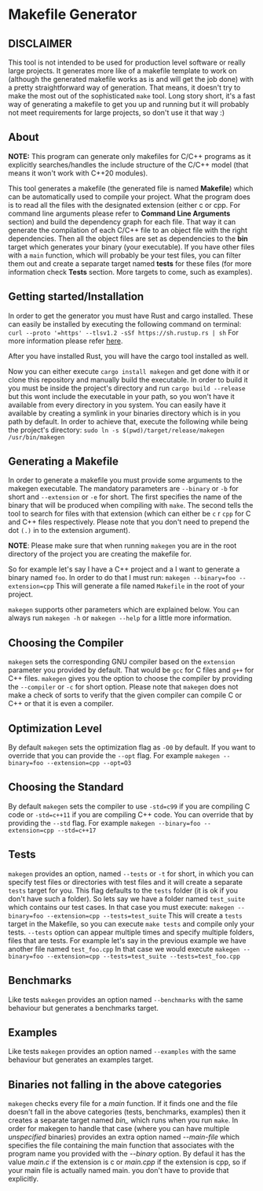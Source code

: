 # Makefile Generator

## DISCLAIMER

This tool is not intended to be used for production level software or really large projects. It generates more like of a makefile template to work on (although the generated makefile works as is and will get the job done) with a pretty straightforward way of generation. That means, it doesn't try to make the most out of the sophisticated `make` tool. Long story short, it's a fast way of generating a makefile to get you up and running but it will probably not meet requirements for large projects, so don't use it that way :)

## About

**NOTE:** This program can generate only makefiles for C/C++ programs as it explicitly searches/handles the include structure of the C/C++ model (that means it won't work with C++20 modules).

This tool generates a makefile (the generated file is named **Makefile**) which can be automatically used to compile your project. What the program does is to read all the files with the designated extension (either c or cpp. For command line arguments please refer to **Command Line Arguments** section) and build the dependency graph for each file. That way it can generate the compilation of each C/C++ file to an object file with the right dependencies. Then all the object files are set as dependencies to the **bin** target which generates your binary (your executable). If you have other files with a `main` function, which will probably be your test files, you can filter them out and create a separate target named **tests** for these files (for more information check **Tests** section. More targets to come, such as examples).

## Getting started/Installation

In order to get the generator you must have Rust and cargo installed. These can easily be installed by executing the following command on terminal: `curl --proto '=https' --tlsv1.2 -sSf https://sh.rustup.rs | sh`
For more information please refer [here](https://www.rust-lang.org/tools/install).

After you have installed Rust, you will have the cargo tool installed as well.

Now you can either execute `cargo install makegen` and get done with it or clone this repository and manually build the executable. In order to build it you must be inside the project's directory and run `cargo build --release` but this wont include the executable in your path, so you won't have it available from every directory in you system. You can easily have it available by creating a symlink in your binaries directory which is in you path by default. In order to achieve that, execute the following while being the project's directory:
`sudo ln -s $(pwd)/target/release/makegen /usr/bin/makegen`

## Generating a Makefile

In order to generate a makefile you must provide some arguments to the makegen executable. The mandatory parameters are `--binary` or `-b` for short and `--extension` or `-e` for short.
The first specifies the name of the binary that will be produced when compiling with `make`.
The second tells the tool to search for files with that extension (which can either be `c` r `cpp` for C and C++ files respectively. Please note that you don't need to prepend the dot `(.)` in to the extension argument).

**NOTE**: Please make sure that when running `makegen` you are in the root directory of the project you are creating the makefile for. 

So for example let's say I have a C++ project and a I want to generate a binary named `foo`.
In order to do that I must run: `makegen --binary=foo --extension=cpp`
This will generate a file named `Makefile` in the root of your project.

`makegen` supports other parameters which are explained below.
You can always run `makegen -h` or `makegen --help`  for a little more information.

## Choosing the Compiler

`makegen` sets the corresponding GNU compiler based on the `extension` parameter you provided by default.
That would be `gcc` for C files and `g++` for C++ files.
`makegen` gives you the option to choose the compiler by providing the `--compiler` or `-c` for short option.
Please note that `makegen` does not make a check of sorts to verify that the given compiler can compile C or C++ or that it is even a compiler.

## Optimization Level

By default `makegen` sets the optimization flag as `-O0` by default. If you want to override that you can provide the `--opt` flag. For example `makegen --binary=foo --extension=cpp --opt=O3`

## Choosing the Standard

By default `makegen` sets the compiler to use `-std=c99` if you are compiling C code or `-std=c++11` if you are compiling C++ code. You can override that by providing the `--std` flag.
For example `makegen --binary=foo --extension=cpp --std=c++17`

## Tests

`makegen` provides an option, named `--tests` or `-t` for short, in which you can specify test files or directories with test files and it will create a separate `tests` target for you. This flag defaults to the `tests` folder (it is ok if you don't have such a folder). So lets say we have a folder named `test_suite` which contains our test cases. In that case you must execute: `makegen --binary=foo --extension=cpp --tests=test_suite`
This will create a `tests` target in the Makefile, so you can execute `make tests` and compile only your tests.
`--tests` option can appear multiple times and specify multiple folders, files that are tests.
For example let's say in the previous example we have another file named `test_foo.cpp`
In that case we would execute `makegen --binary=foo --extension=cpp --tests=test_suite --tests=test_foo.cpp`

## Benchmarks

Like tests `makegen` provides an option named `--benchmarks` with the same behaviour but generates a benchmarks target.

## Examples

Like tests `makegen` provides an option named `--examples` with the same behaviour but generates an examples target.

## Binaries not falling in the above categories

`makegen` checks every file for a *main* function. If it finds one and the file doesn't fall in the above categories (tests, benchmarks, examples)
then it creates a separate target named *bin_<filename>* which runs when you run `make`.
In order for makegen to handle that case (where you can have multiple _unspecified_ binaries) provides an extra option
named *--main-file* which specifies the file containing the main function that associates with the program name you
provided with the *--binary* option. By defaul it has the value *main.c* if the extension is c or *main.cpp* if the extension is cpp,
so if your main file is actually named main.<extension> you don't have to provide that explicitly.